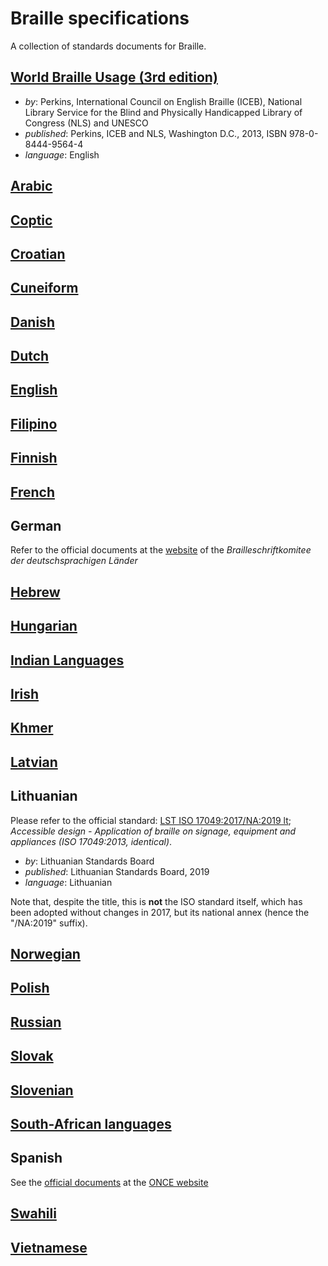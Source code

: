 # Braille specifications

A collection of standards documents for Braille.

## [World Braille Usage (3rd edition)](world-braille-usage-third-edition.pdf)

- _by_: Perkins, International Council on English Braille (ICEB),
  National Library Service for the Blind and Physically Handicapped
  Library of Congress (NLS) and UNESCO
- _published_: Perkins, ICEB and NLS, Washington D.C., 2013, ISBN 978-0-8444-9564-4
- _language_: English

## [Arabic](arabic/README.md)

## [Coptic](coptic/README.md)

## [Croatian](croatian/README.md)

## [Cuneiform](cuneiform/README.md)

## [Danish](danish/README.md)

## [Dutch](dutch/README.md)

## [English](english/README.md)

## [Filipino](filipino/README.md)

## [Finnish](finnish/README.md)

## [French](french/README.md)

## German

Refer to the official documents at the [website](http://www.bskdl.org/braillesysteme.html) of the *Brailleschriftkomitee der deutschsprachigen Länder*

## [Hebrew](hebrew/README.md)

## [Hungarian](hungarian/README.md)

## [Indian Languages](indian-languages/README.md)

## [Irish](irish/README.md)

## [Khmer](khmer/README.md)

## [Latvian](latvian/README.md)

## Lithuanian

Please refer to the official standard: [LST ISO 17049:2017/NA:2019 lt](https://eshop.lsd.lt/public#!/product/info/0a640330-6d6f-1f57-816d-82c823af01d0); _Accessible design - Application of braille on signage, equipment and appliances (ISO 17049:2013, identical)_.
- _by_: Lithuanian Standards Board
- _published_: Lithuanian Standards Board, 2019
- _language_: Lithuanian

Note that, despite the title, this is **not** the ISO standard itself, which has been adopted without changes in 2017, but its national annex (hence the "/NA:2019" suffix).

## [Norwegian](norwegian/README.md)

## [Polish](polish/README.md)

## [Russian](russian/README.md)

## [Slovak](slovak/README.md)

## [Slovenian](slovenian/README.md)

## [South-African languages](south-african-languages/README.md)

## Spanish

See the [official documents](http://www.once.es/new/servicios-especializados-en-discapacidad-visual/braille/documentos-tecnicos-vigentes/documentos-tecnicos-relacionados-con-braille/documentos-tecnicos-relacionados-con-el-braille) at the [ONCE website](http://www.once.es)

## [Swahili](swahili/README.md)

## [Vietnamese](vietnamese/README.md)

